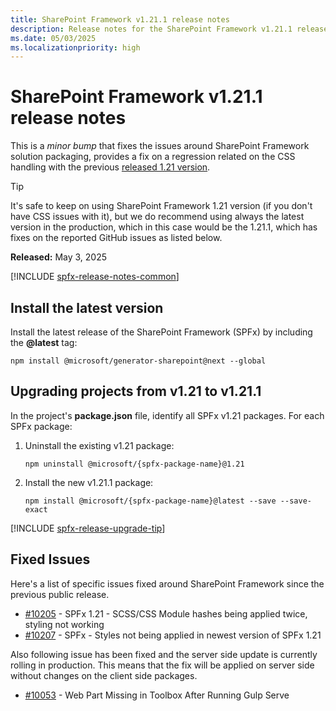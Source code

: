 ```yaml
---
title: SharePoint Framework v1.21.1 release notes
description: Release notes for the SharePoint Framework v1.21.1 release
ms.date: 05/03/2025
ms.localizationpriority: high
---
```

# SharePoint Framework v1.21.1 release notes

This is a _minor bump_ that fixes the issues around SharePoint Framework solution packaging, provides a fix on a regression related on the CSS handling with the previous [released 1.21 version](release-1.21.md).

> [!TIP]
> It's safe to keep on using SharePoint Framework 1.21 version (if you don't have CSS issues with it), but we do recommend using always the latest version in the production, which in this case would be the 1.21.1, which has fixes on the reported GitHub issues as listed below.

**Released:** May 3, 2025

[!INCLUDE [spfx-release-notes-common](../../includes/snippets/spfx-release-notes-common.md)]

## Install the latest version

Install the latest release of the SharePoint Framework (SPFx) by including the **@latest** tag:

```console
npm install @microsoft/generator-sharepoint@next --global
```

## Upgrading projects from v1.21 to v1.21.1

In the project's **package.json** file, identify all SPFx v1.21 packages. For each SPFx package:

1. Uninstall the existing v1.21 package:

    ```console
    npm uninstall @microsoft/{spfx-package-name}@1.21
    ```

1. Install the new v1.21.1 package:

    ```console
    npm install @microsoft/{spfx-package-name}@latest --save --save-exact
    ```

[!INCLUDE [spfx-release-upgrade-tip](../../includes/snippets/spfx-release-upgrade-tip.md)]

## Fixed Issues

Here's a list of specific issues fixed around SharePoint Framework since the previous public release.

- [#10205](https://github.com/SharePoint/sp-dev-docs/issues/10205) - SPFx 1.21 - SCSS/CSS Module hashes being applied twice, styling not working
- [#10207](https://github.com/SharePoint/sp-dev-docs/issues/10207) - SPFx - Styles not being applied in newest version of SPFx 1.21

Also following issue has been fixed and the server side update is currently rolling in production. This means that the fix will be applied on server side without changes on the client side packages.

- [#10053](https://github.com/SharePoint/sp-dev-docs/issues/10053) - Web Part Missing in Toolbox After Running Gulp Serve
